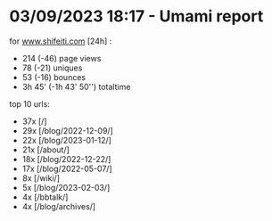 # 03/09/2023 18:17 - Umami report
for www.shifeiti.com [24h] :

 - 214 (-46) page views
 - 78 (-21) uniques
 - 53 (-16) bounces
 - 3h 45'  (-1h 43' 50'') totaltime


top 10 urls:
 - 37x [/]
 - 29x [/blog/2022-12-09/]
 - 22x [/blog/2023-01-12/]
 - 21x [/about/]
 - 18x [/blog/2022-12-22/]
 - 17x [/blog/2022-05-07/]
 - 8x [/wiki/]
 - 5x [/blog/2023-02-03/]
 - 4x [/bbtalk/]
 - 4x [/blog/archives/]


